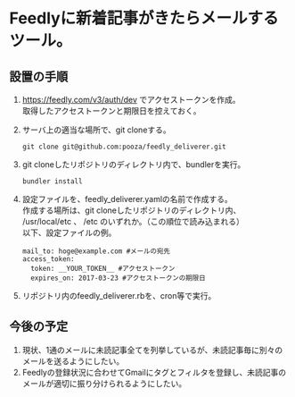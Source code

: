 # Feedlyに新着記事がきたらメールするツール。

## 設置の手順

1. <https://feedly.com/v3/auth/dev> でアクセストークンを作成。  
取得したアクセストークンと期限日を控えておく。

1. サーバ上の適当な場所で、git cloneする。

    `git clone git@github.com:pooza/feedly_deliverer.git`

1. git cloneしたリポジトリのディレクトリ内で、bundlerを実行。

    `bundler install`

1. 設定ファイルを、feedly_deliverer.yamlの名前で作成する。  
作成する場所は、git cloneしたリポジトリのディレクトリ内、 /usr/local/etc 、 /etc のいずれか。（この順位で読み込まれる）  
以下、設定ファイルの例。  
    ~~~
    mail_to: hoge@example.com #メールの宛先
    access_token:
      token: __YOUR_TOKEN__ #アクセストークン
      expires_on: 2017-03-23 #アクセストークンの期限日
    ~~~

1. リポジトリ内のfeedly_deliverer.rbを、cron等で実行。

## 今後の予定
1. 現状、1通のメールに未読記事全てを列挙しているが、未読記事毎に別々のメールを送るようにしたい。
1. Feedlyの登録状況に合わせてGmailにタグとフィルタを登録し、未読記事のメールが適切に振り分けられるようにしたい。
